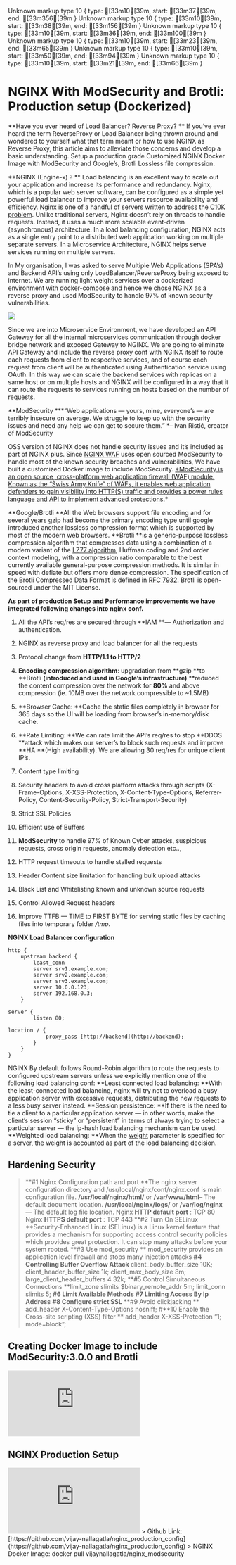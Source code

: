 Unknown markup type 10 { type: [33m10[39m, start: [33m37[39m, end: [33m356[39m }
Unknown markup type 10 { type: [33m10[39m, start: [33m38[39m, end: [33m156[39m }
Unknown markup type 10 { type: [33m10[39m, start: [33m36[39m, end: [33m100[39m }
Unknown markup type 10 { type: [33m10[39m, start: [33m23[39m, end: [33m65[39m }
Unknown markup type 10 { type: [33m10[39m, start: [33m50[39m, end: [33m94[39m }
Unknown markup type 10 { type: [33m10[39m, start: [33m21[39m, end: [33m66[39m }

# NGINX With ModSecurity and Brotli: Production setup (Dockerized)



**Have you ever heard of Load Balancer? Reverse Proxy?
** If you’ve ever heard the term ReverseProxy or Load Balancer being thrown around and wondered to yourself what that term meant or how to use NGINX as Reverse Proxy, this article aims to alleviate those concerns and develop a basic understanding. Setup a production grade Customized NGINX Docker Image with ModSecurity and Google’s, Brotli Lossless file compression.

**NGINX (Engine-x) ?
** Load balancing is an excellent way to scale out your application and increase its performance and redundancy. Nginx, which is a popular web server software, can be configured as a simple yet powerful load balancer to improve your servers resource availability and efficiency. Nginx is one of a handful of servers written to address the [C10K problem](https://en.wikipedia.org/wiki/C10k_problem). Unlike traditional servers, Nginx doesn’t rely on threads to handle requests. Instead, it uses a much more scalable event-driven (asynchronous) architecture. In a load balancing configuration, NGINX acts as a single entry point to a distributed web application working on multiple separate servers. In a Microservice Architecture, NGINX helps serve services running on multiple servers.

In My organisation, I was asked to serve Multiple Web Applications (SPA’s) and Backend API’s using only LoadBalancer/ReverseProxy being exposed to internet. We are running light weight services over a dockerized environment with docker-compose and hence we chose NGINX as a reverse proxy and used ModSecurity to handle 97% of known security vulnerabilities.

![](https://cdn-images-1.medium.com/max/2016/1*8BdsAoe7fnD5bSOcz3MIeg.jpeg)

Since we are into Microservice Environment, we have developed an API Gateway for all the internal microservices communication through docker bridge network and exposed Gateway to NGINX. We are going to eliminate API Gateway and include the reverse proxy conf with NGINX itself to route each requests from client to respective services, and of course each request from client will be authenticated using Authentication service using OAuth. In this way we can scale the backend services with replicas on a same host or on multiple hosts and NGINX will be configured in a way that it can route the requests to services running on hosts based on the number of requests.

**ModSecurity
***“Web applications — yours, mine, everyone’s — are terribly insecure on average. We struggle to keep up with the security issues and need any help we can get to secure them.” *– Ivan Ristić, creator of ModSecurity

OSS version of NGINX does not handle security issues and it’s included as part of NGINX plus. Since [NGINX WAF](https://www.nginx.com/products/nginx-waf/) uses open sourced ModSecurity to handle most of the known security breaches and vulnerabilities, We have built a customized Docker image to include ModSecurity.
[ *ModSecurity is an open source, cross-platform web application firewall (WAF) module. Known as the “Swiss Army Knife” of WAFs, it enables web application defenders to gain visibility into HTTP(S) traffic and provides a power rules language and API to implement advanced protections.](http://www.modsecurity.org/about.html)*

**Google/Brotli
**All the Web browsers support file encoding and for several years gzip had become the primary encoding type until google introduced another lossless compression format which is supported by most of the modern web browsers.
**Brotli **is a generic-purpose lossless compression algorithm that compresses data using a combination of a modern variant of the [LZ77 algorithm](https://en.wikipedia.org/wiki/LZ77_and_LZ78), Huffman coding and 2nd order context modeling, with a compression ratio comparable to the best currently available general-purpose compression methods. It is similar in speed with deflate but offers more dense compression. The specification of the Brotli Compressed Data Format is defined in [RFC 7932](https://tools.ietf.org/html/rfc7932). 
Brotli is open-sourced under the MIT License.

**As part of production Setup and Performance improvements we have integrated following changes into nginx conf.**

1. All the API’s req/res are secured through **IAM **— Authorization and authentication.

1. NGINX as reverse proxy and load balancer for all the requests

1. Protocol change from **HTTP/1.1 to HTTP/2**

1. **Encoding compression algorithm**: upgradation from **gzip **to **Brotli **(introduced and used in Google’s infrastructure)** **reduced the content compression over the network for **80%** and above compression (ie. 10MB over the network compressible to ~1.5MB)

1. **Browser Cache: **Cache the static files completely in browser for 365 days so the UI will be loading from browser’s in-memory/disk cache.

1. **Rate Limiting: **We can rate limit the API’s req/res to stop **DDOS **attack which makes our server’s to block such requests and improve **HA **(High availability). We are allowing 30 req/res for unique client IP’s.

1. Content type limiting

1. Security headers to avoid cross platform attacks through scripts (X-Frame-Options, X-XSS-Protection, X-Content-Type-Options, Referrer-Policy, Content-Security-Policy, Strict-Transport-Security)

1. Strict SSL Policies

1. Efficient use of Buffers

1. **ModSecurity** to handle 97% of Known Cyber attacks, suspicious requests, cross origin requests, anomaly detection etc..,

1. HTTP request timeouts to handle stalled requests

1. Header Content size limitation for handling bulk upload attacks

1. Black List and Whitelisting known and unknown source requests

1. Control Allowed Request headers

1. Improve TTFB — TIME to FIRST BYTE for serving static files by caching files into temporary folder */tmp.*

**NGINX Load Balancer configuration**

    http {
        upstream backend {
            least_conn
            server srv1.example.com;
            server srv2.example.com;
            server srv3.example.com;
            server 10.0.0.123;
            server 192.168.0.3;
        }

    server {
            listen 80;

    location / {
                proxy_pass [http://backend](http://backend);
            }
        }
    }

NGINX By default follows Round-Robin algorithm to route the requests to configured upstream servers unless we explicitly mention one of the following load balancing conf:
**Least connected load balancing: **With the least-connected load balancing, nginx will try not to overload a busy application server with excessive requests, distributing the new requests to a less busy server instead.
**Session persistence: **If there is the need to tie a client to a particular application server — in other words, make the client’s session “sticky” or “persistent” in terms of always trying to select a particular server — the ip-hash load balancing mechanism can be used.
**Weighted load balancing: **When the [weight](http://nginx.org/en/docs/http/ngx_http_upstream_module.html#server) parameter is specified for a server, the weight is accounted as part of the load balancing decision.

## **Hardening Security**
> **#1 Nginx Configuration path and port
**The nginx server configuration directory and /usr/local/nginx/conf/nginx.conf is main configuration file.
**/usr/local/nginx/html/** or **/var/www/html**– The default document location.
**/usr/local/nginx/logs/** or **/var/log/nginx** — The default log file location.
Nginx **HTTP default port** : TCP 80
Nginx **HTTPS default port** : TCP 443
> **#2 Turn On SELinux
**Security-Enhanced Linux (SELinux) is a Linux kernel feature that provides a mechanism for supporting access control security policies which provides great protection. It can stop many attacks before your system rooted.
> **#3 Use mod_security
** mod_security provides an application level firewall and stops many injection attacks
> **#4 Controlling Buffer Overflow Attack**
client_body_buffer_size 10K;
client_header_buffer_size 1k;
client_max_body_size 8m;
large_client_header_buffers 4 32k;
> **#5 Control Simultaneous Connections
**limit_zone slimits $binary_remote_addr 5m;
limit_conn slimits 5;
> **#6 Limit Available Methods**
> **#7 Limiting Access By Ip Address**
> **#8 Configure strict SSL**
> **#9 Avoid clickjacking
** add_header X-Content-Type-Options nosniff;
> #**10 Enable the Cross-site scripting (XSS) filter
** add_header X-XSS-Protection “1; mode=block”;

## Creating Docker Image to include ModSecurity:3.0.0 and Brotli

<iframe src="https://medium.com/media/187c24dec4eba5247de56f2757f1da6d" frameborder=0></iframe>

## **NGINX Production Setup**

<iframe src="https://medium.com/media/a8bd4bb05751ce9892e3201df8b94ae6" frameborder=0></iframe>
> Github Link: 
[https://github.com/vijay-nallagatla/nginx_production_config](https://github.com/vijay-nallagatla/nginx_production_config)
> NGINX Docker Image: 
docker pull vijaynallagatla/nginx_modsecurity
